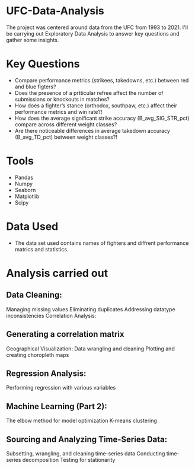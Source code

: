 # UFC-Data-Analysis
The project was centered around data from the UFC from 1993 to 2021. I'll be carrying out Exploratory Data Analysis to answer key questions and gather some insights. 

# Key Questions 
- Compare performance metrics (strikees, takedowns, etc.) between red and blue figters?
- Does the presence of a prtticular refree affect the number of submissions or knockouts in matches?
- How does a fighter’s stance (orthodox, southpaw, etc.) affect their performance metrics and win rate?!
- How does the average significant strike accuracy (B_avg_SIG_STR_pct) compare across different weight classes?
- Are there noticeable differences in average takedown accuracy (B_avg_TD_pct) between weight classes?!

# Tools 
- Pandas 
- Numpy 
- Seaborn 
- Matplotlib
- Scipy

# Data Used
- The data set used contains names of fighters and diffrent performance matrics and statistics.

# Analysis carried out 
##  Data Cleaning:
Managing missing values
Eliminating duplicates
Addressing datatype inconsistencies
Correlation Analysis:

## Generating a correlation matrix
Geographical Visualization:
Data wrangling and cleaning
Plotting and creating choropleth maps

## Regression Analysis:
Performing regression with various variables

## Machine Learning (Part 2):
The elbow method for model optimization
K-means clustering

## Sourcing and Analyzing Time-Series Data:
Subsetting, wrangling, and cleaning time-series data
Conducting time-series decomposition
Testing for stationarity
